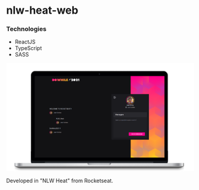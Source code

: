 # nlw-heat-web

### Technologies
* ReactJS
* TypeScript
* SASS

<img src="https://github.com/JeanCarl00s/nlw-heat-web/blob/front-react/src/assets/MacImg.png" width="900px" />

Developed in "NLW Heat" from Rocketseat.
